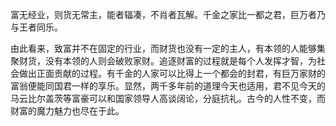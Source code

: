 富无经业，则货无常主，能者辐凑，不肖者瓦解。千金之家比一都之君，巨万者乃与王者同乐。

由此看来，致富并不在固定的行业，而财货也没有一定的主人，有本领的人能够集聚财货，没有本领的人则会破败家财。追逐财富的过程就是每个人发挥才智，为社会做出正面贡献的过程。有千金的人家可以比得上一个都会的封君，有巨万家财的富翁便能同国君一样的享乐。显然，两千多年前的道理今天也适用，君不见今天的马云比尔盖茨等富豪可以和国家领导人高谈阔论，分庭抗礼。古今的人性不变，而财富的魔力魅力也尽在于此。